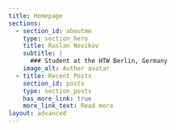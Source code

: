 ```yaml
---
title: Homepage
sections:
  - section_id: aboutme
    type: section_hero
    title: Ruslan Novikov
    subtitle: |
      ### Student at the HTW Berlin, Germany
    image_alt: Author avatar
  - title: Recent Posts
    section_id: posts
    type: section_posts
    has_more_link: true
    more_link_text: Read more
layout: advanced
---
```

